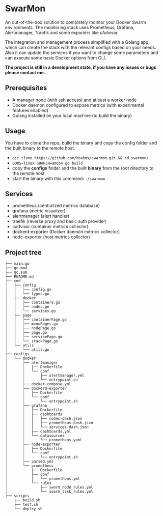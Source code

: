 # SwarMon

An out-of-the-box solution to completely monitor your Docker Swarm environments. The monitoring stack uses Prometheus, Grafana, Alertmanager, Traefik and some exporters like cAdvisor.

The integration and management process simplified with a Golang app, which can create the stack with the relevant configs based on your needs. Also it can update the services if you want to change some parameters and can execute some basic Docker options from CLI.

**The project is still in a development state, if you have any issues or bugs please contact me.**

## Prerequisites

- A manager node (with ssh access) and atleast a worker node
- Docker daemon configured to expose metrics (with experimental features enabled)
- Golang installed on your local machine (to build the binary)

## Usage

You have to clone the repo, build the binary and copy the config folder and the built binary to the remote host.

- `git clone https://github.com/bbabos/swarmon.git && cd swarmon/`
- `GOOS=linux GOARCH=amd64 go build`
- copy the **configs** folder and the built **binary** from the root directory to the remote host
- start the binary with this command: `./swarmon`

## Services

- prometheus (centralized metrics database)
- grafana (metric visualizer)
- alertmanager (alert handler)
- traefik (reverse proxy and basic auth provider)
- cadvisor (container metrics collector)
- dockerd-exporter (Docker daemon metrics collector)
- node-exporter (host metrics collector)

## Project tree

```
├── main.go
├── go.mod
├── go.sum
├── README.md
├── cmd
│   ├── config
│   │   ├── config.go
│   │   └── types.go
│   ├── docker
│   │   ├── containers.go
│   │   ├── nodes.go
│   │   └── services.go
│   ├── page
│   │   ├── containerPage.go
│   │   ├── menuPages.go
│   │   ├── nodePage.go
│   │   ├── page.go
│   │   ├── servicePage.go
│   │   └── stackPage.go
│   └── utils
│       └── utils.go
├── configs
│   └── docker
│       ├── alertmanager
│       │   ├── Dockerfile
│       │   └── conf
│       │       ├── alertmanager.yml
│       │       └── entrypoint.sh
│       ├── docker-compose.yml
│       ├── dockerd-exporter
│       │   ├── Dockerfile
│       │   └── conf
│       │       └── entrypoint.sh
│       ├── grafana
│       │   ├── Dockerfile
│       │   ├── dashboards
│       │   │   ├── nodes-dash.json
│       │   │   ├── prometheus-dash.json
│       │   │   └── services-dash.json
│       │   ├── dashboards.yml
│       │   └── datasources
│       │       └── prometheus.yaml
│       ├── node-exporter
│       │   ├── Dockerfile
│       │   └── conf
│       │       └── entrypoint.sh
│       ├── parsed.yml
│       └── prometheus
│           ├── Dockerfile
│           ├── conf
│           │   └── prometheus.yml
│           └── rules
│               ├── swarm_node_rules.yml
│               └── swarm_task_rules.yml
├── scripts
    ├── build.sh
    ├── test.sh
    └── deploy.sh
```
